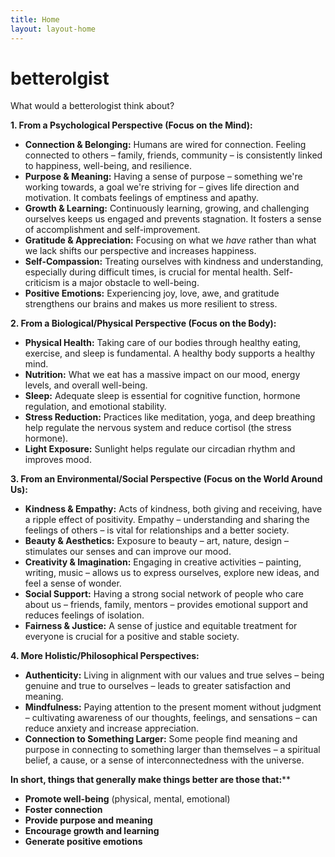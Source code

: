 ```yaml
---
title: Home
layout: layout-home
---
```


# betterolgist

What would a betterologist think about?

**1. From a Psychological Perspective (Focus on the Mind):**

* **Connection & Belonging:** Humans are wired for connection. Feeling connected to others – family, friends, community – is consistently linked to happiness, well-being, and resilience.
* **Purpose & Meaning:** Having a sense of purpose – something we're working towards, a goal we're striving for – gives life direction and motivation. It combats feelings of emptiness and apathy.
* **Growth & Learning:**  Continuously learning, growing, and challenging ourselves keeps us engaged and prevents stagnation.  It fosters a sense of accomplishment and self-improvement.
* **Gratitude & Appreciation:** Focusing on what we *have* rather than what we lack shifts our perspective and increases happiness.
* **Self-Compassion:** Treating ourselves with kindness and understanding, especially during difficult times, is crucial for mental health.  Self-criticism is a major obstacle to well-being.
* **Positive Emotions:** Experiencing joy, love, awe, and gratitude strengthens our brains and makes us more resilient to stress.

**2. From a Biological/Physical Perspective (Focus on the Body):**

* **Physical Health:**  Taking care of our bodies through healthy eating, exercise, and sleep is fundamental.  A healthy body supports a healthy mind.
* **Nutrition:** What we eat has a massive impact on our mood, energy levels, and overall well-being.
* **Sleep:** Adequate sleep is essential for cognitive function, hormone regulation, and emotional stability.
* **Stress Reduction:**  Practices like meditation, yoga, and deep breathing help regulate the nervous system and reduce cortisol (the stress hormone).
* **Light Exposure:** Sunlight helps regulate our circadian rhythm and improves mood.

**3. From an Environmental/Social Perspective (Focus on the World Around Us):**

* **Kindness & Empathy:**  Acts of kindness, both giving and receiving, have a ripple effect of positivity.  Empathy – understanding and sharing the feelings of others – is vital for relationships and a better society.
* **Beauty & Aesthetics:** Exposure to beauty – art, nature, design – stimulates our senses and can improve our mood.
* **Creativity & Imagination:** Engaging in creative activities – painting, writing, music – allows us to express ourselves, explore new ideas, and feel a sense of wonder.
* **Social Support:** Having a strong social network of people who care about us – friends, family, mentors – provides emotional support and reduces feelings of isolation.
* **Fairness & Justice:**  A sense of justice and equitable treatment for everyone is crucial for a positive and stable society.


**4.  More Holistic/Philosophical Perspectives:**

* **Authenticity:** Living in alignment with our values and true selves – being genuine and true to ourselves – leads to greater satisfaction and meaning.
* **Mindfulness:** Paying attention to the present moment without judgment – cultivating awareness of our thoughts, feelings, and sensations – can reduce anxiety and increase appreciation.
* **Connection to Something Larger:** Some people find meaning and purpose in connecting to something larger than themselves – a spiritual belief, a cause, or a sense of interconnectedness with the universe.


**In short, things that generally make things better are those that:****

*   **Promote well-being** (physical, mental, emotional)
*   **Foster connection**
*   **Provide purpose and meaning**
*   **Encourage growth and learning**
*   **Generate positive emotions**

